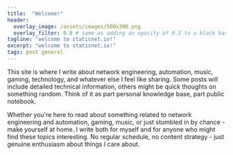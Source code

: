 ```yaml
---
title:  "Welcome!"
header:
  overlay_image: /assets/images/500x300.png
  overlay_filter: 0.8 # same as adding an opacity of 0.5 to a black background
tagline: "welcome to staticnet.io!"
excerpt: "welcome to staticnet.io!"
tags: post general
---
```



This site is where I write about network engineering, automation, music, gaming, technology, and whatever else I feel like sharing. Some posts will include detailed technical information, others might be quick thoughts on something random. Think of it as part personal knowledge base, part public notebook.

Whether you're here to read about something related to network engineering and automation, gaming, music, or just stumbled in by chance - make yourself at home. I write both for myself and for anyone who might find these topics interesting. No regular schedule, no content strategy - just genuine enthusiasm about things I care about.